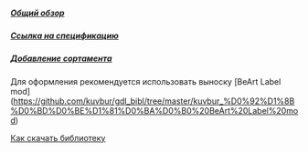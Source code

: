 ##### [Общий обзор](https://www.youtube.com/watch?v=KpgAdBZ7WdE "##### Общий обзор")
##### [Ссылка на спецификацию](https://github.com/kuvbur/material-specification "##### Ссылка на спецификацию")
##### [Добавление сортамента](https://kuvbur.blogspot.com/2019/11/archicad.html "##### Добавление сортамента")

Для оформления рекомендуется использовать выноску [BeArt Label mod] (https://github.com/kuvbur/gdl_bibl/tree/master/kuvbur_%D0%92%D1%8B%D0%BD%D0%BE%D1%81%D0%BA%D0%B0%20BeArt%20Label%20mod)

[Как скачать библиотеку](https://github.com/kuvbur/gdl_bibl/wiki/%D0%9A%D0%B0%D0%BA-%D1%81%D0%BA%D0%B0%D1%87%D0%B0%D1%82%D1%8C-%D0%B1%D0%B8%D0%B1%D0%BB%D0%B8%D0%BE%D1%82%D0%B5%D0%BA%D0%B8)
